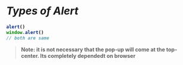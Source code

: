 # _Types of  Alert_
<b>
  
```javascript
alert()
window.alert()
// both are same
```
> Note: it is not necessary that the pop-up will come at the top-center.
> Its completely dependedt on browser
  
  
  
  
  </b>
